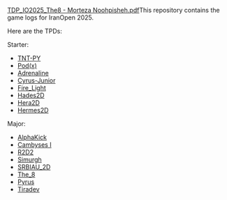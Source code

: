 [TDP_IO2025_The8 - Morteza Noohpisheh.pdf](https://github.com/user-attachments/files/20438741/TDP_IO2025_The8.-.Morteza.Noohpisheh.pdf)This repository contains the game logs for IranOpen 2025.


Here are the TPDs:

Starter:
  - [TNT-PY](https://github.com/user-attachments/files/20438537/TDP_IO2025_TNT-Py.-.pdf)
  - [Pod(x)](https://github.com/user-attachments/files/20438652/TDP_IO2025_.pod.x.-.yasna.kalantari.pdf)
  - [Adrenaline](https://github.com/user-attachments/files/20438658/TDP_IO2025_Adrenaline.-.Fatemeh.Shahrabi.Farahani.pdf)
  - [Cyrus-Junior](https://github.com/user-attachments/files/20438699/TDP_IO2025_Cyrus-Junior.-.Soroush.Mazloom.pdf)
  - [Fire_Light](https://github.com/user-attachments/files/20438706/TDP_IO2025_Fire_Light.-.Ftme.HP_Tanha.pdf)
  - [Hades2D](https://github.com/user-attachments/files/20438709/TDP_IO2025_Hades2D.-.Parmida.Nobari.pdf)
  - [Hera2D](https://github.com/user-attachments/files/20438713/TDP_IO2025_Hera2D.-.F.G.pdf)
  - [Hermes2D](https://github.com/user-attachments/files/20438718/TDP_IO2025_Hermes2D.-.Hanna.Torabi.pdf)






Major: 
  - [AlphaKick](https://github.com/user-attachments/files/20438668/TDP_IO2025_AlphaKick.-.Fatemeh.Molaei.Jahromi.pdf)
  - [Cambyses I](https://github.com/user-attachments/files/20438688/TDP_IO2025_CambysesI.-.Soroush.Mazloom.pdf)
  - [R2D2](https://github.com/user-attachments/files/20438723/TDP_IO2025_R2D2.-.sanaz.moosapour.pdf)
  - [Simurgh](https://github.com/user-attachments/files/20438727/TDP_IO2025_Simurgh.-.ali.malekpour.pdf)
  - [SRBIAU_2D](https://github.com/user-attachments/files/20438732/TDP_IO2025_SRBIAU_2D.-.Ali.Barzegari.dahaj.pdf)
  - [The_8](https://github.com/user-attachments/files/20438743/TDP_IO2025_The8.-.Morteza.Noohpisheh.pdf)
  - [Pyrus](https://github.com/user-attachments/files/20438750/TDP_IO2025_The8.-.Morteza.Noohpisheh.pdf)
  - [Tiradev](https://github.com/user-attachments/files/20438772/TDP_IO2025_Tiradev.-.Alii.pdf)










